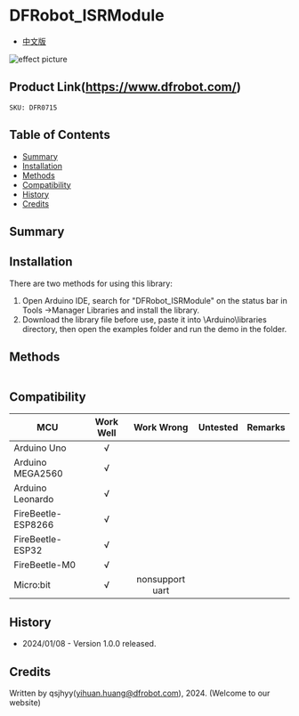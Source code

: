 # DFRobot_ISRModule
- [中文版](./README_CN.md)

![effect picture](./resources/images/DFR0715.png)

## Product Link(https://www.dfrobot.com/)

    SKU: DFR0715

## Table of Contents

* [Summary](#Summary)
* [Installation](#Installation)
* [Methods](#Methods)
* [Compatibility](#Compatibility)
* [History](#History)
* [Credits](#Credits)

## Summary


## Installation
There are two methods for using this library:<br>
1. Open Arduino IDE, search for "DFRobot_ISRModule" on the status bar in Tools ->Manager Libraries and install the library.<br>
2. Download the library file before use, paste it into \Arduino\libraries directory, then open the examples folder and run the demo in the folder.<br>

## Methods

```C++

```

## Compatibility

MCU                | Work Well    |   Work Wrong    | Untested    | Remarks
------------------ | :----------: | :-------------: | :---------: | :----:
Arduino Uno        |      √       |                 |             |
Arduino MEGA2560   |      √       |                 |             |
Arduino Leonardo   |      √       |                 |             |
FireBeetle-ESP8266 |      √       |                 |             |
FireBeetle-ESP32   |      √       |                 |             |
FireBeetle-M0      |      √       |                 |             |
Micro:bit          |      √       | nonsupport uart |             |


## History

- 2024/01/08 - Version 1.0.0 released.

## Credits

Written by qsjhyy(yihuan.huang@dfrobot.com), 2024. (Welcome to our website)
